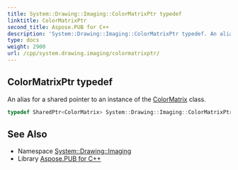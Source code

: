 ```yaml
---
title: System::Drawing::Imaging::ColorMatrixPtr typedef
linktitle: ColorMatrixPtr
second_title: Aspose.PUB for C++
description: 'System::Drawing::Imaging::ColorMatrixPtr typedef. An alias for a shared pointer to an instance of the ColorMatrix class in C++.'
type: docs
weight: 2900
url: /cpp/system.drawing.imaging/colormatrixptr/
---
```

## ColorMatrixPtr typedef


An alias for a shared pointer to an instance of the [ColorMatrix](../colormatrix/) class.

```cpp
typedef SharedPtr<ColorMatrix> System::Drawing::Imaging::ColorMatrixPtr
```

## See Also

* Namespace [System::Drawing::Imaging](../)
* Library [Aspose.PUB for C++](../../)
